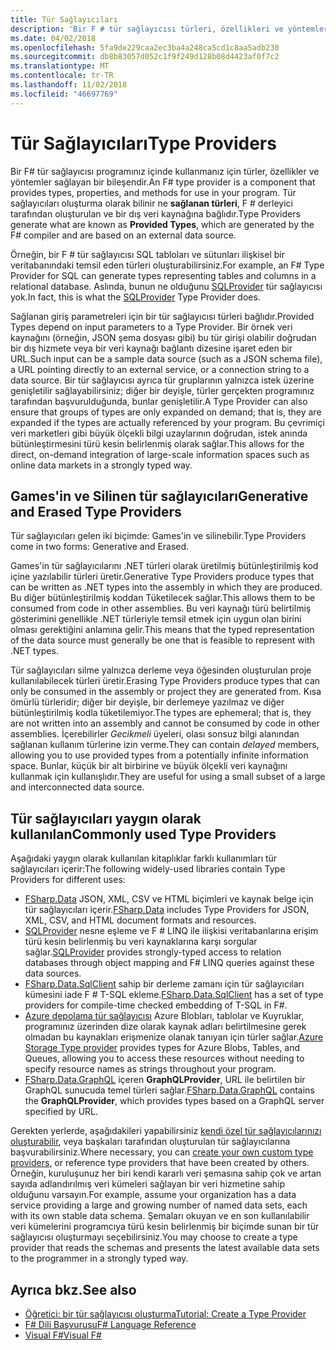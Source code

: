 ```yaml
---
title: Tür Sağlayıcıları
description: 'Bir F # tür sağlayıcısı türleri, özellikleri ve yöntemleri programlarınızda kullanmak için sağlayan bir bileşeni nasıl olduğunu öğrenin.'
ms.date: 04/02/2018
ms.openlocfilehash: 5fa9de229caa2ec3ba4a248ca5cd1c8aa5adb230
ms.sourcegitcommit: db8b83057d052c1f9f249d128b08d4423af0f7c2
ms.translationtype: MT
ms.contentlocale: tr-TR
ms.lasthandoff: 11/02/2018
ms.locfileid: "46697769"
---
```

# <a name="type-providers"></a><span data-ttu-id="ad93c-103">Tür Sağlayıcıları</span><span class="sxs-lookup"><span data-stu-id="ad93c-103">Type Providers</span></span>

<span data-ttu-id="ad93c-104">Bir F# tür sağlayıcısı programınız içinde kullanmanız için türler, özellikler ve yöntemler sağlayan bir bileşendir.</span><span class="sxs-lookup"><span data-stu-id="ad93c-104">An F# type provider is a component that provides types, properties, and methods for use in your program.</span></span> <span data-ttu-id="ad93c-105">Tür sağlayıcıları oluşturma olarak bilinir ne **sağlanan türleri**, F # derleyici tarafından oluşturulan ve bir dış veri kaynağına bağlıdır.</span><span class="sxs-lookup"><span data-stu-id="ad93c-105">Type Providers generate what are known as **Provided Types**, which are generated by the F# compiler and are based on an external data source.</span></span>

<span data-ttu-id="ad93c-106">Örneğin, bir F # tür sağlayıcısı SQL tabloları ve sütunları ilişkisel bir veritabanındaki temsil eden türleri oluşturabilirsiniz.</span><span class="sxs-lookup"><span data-stu-id="ad93c-106">For example, an F# Type Provider for SQL can generate types representing tables and columns in a relational database.</span></span> <span data-ttu-id="ad93c-107">Aslında, bunun ne olduğunu [SQLProvider](https://fsprojects.github.io/SQLProvider/) tür sağlayıcısı yok.</span><span class="sxs-lookup"><span data-stu-id="ad93c-107">In fact, this is what the [SQLProvider](https://fsprojects.github.io/SQLProvider/) Type Provider does.</span></span>

<span data-ttu-id="ad93c-108">Sağlanan giriş parametreleri için bir tür sağlayıcısı türleri bağlıdır.</span><span class="sxs-lookup"><span data-stu-id="ad93c-108">Provided Types depend on input parameters to a Type Provider.</span></span> <span data-ttu-id="ad93c-109">Bir örnek veri kaynağını (örneğin, JSON şema dosyası gibi) bu tür girişi olabilir doğrudan bir dış hizmete veya bir veri kaynağı bağlantı dizesine işaret eden bir URL.</span><span class="sxs-lookup"><span data-stu-id="ad93c-109">Such input can be a sample data source (such as a JSON schema file), a URL pointing directly to an external service, or a connection string to a data source.</span></span> <span data-ttu-id="ad93c-110">Bir tür sağlayıcısı ayrıca tür gruplarının yalnızca istek üzerine genişletilir sağlayabilirsiniz; diğer bir deyişle, türler gerçekten programınız tarafından başvurulduğunda, bunlar genişletilir.</span><span class="sxs-lookup"><span data-stu-id="ad93c-110">A Type Provider can also ensure that groups of types are only expanded on demand; that is, they are expanded if the types are actually referenced by your program.</span></span> <span data-ttu-id="ad93c-111">Bu çevrimiçi veri marketleri gibi büyük ölçekli bilgi uzaylarının doğrudan, istek anında bütünleştirmesini türü kesin belirlenmiş olarak sağlar.</span><span class="sxs-lookup"><span data-stu-id="ad93c-111">This allows for the direct, on-demand integration of large-scale information spaces such as online data markets in a strongly typed way.</span></span>

## <a name="generative-and-erased-type-providers"></a><span data-ttu-id="ad93c-112">Games'in ve Silinen tür sağlayıcıları</span><span class="sxs-lookup"><span data-stu-id="ad93c-112">Generative and Erased Type Providers</span></span>

<span data-ttu-id="ad93c-113">Tür sağlayıcıları gelen iki biçimde: Games'in ve silinebilir.</span><span class="sxs-lookup"><span data-stu-id="ad93c-113">Type Providers come in two forms: Generative and Erased.</span></span>

<span data-ttu-id="ad93c-114">Games'in tür sağlayıcılarını .NET türleri olarak üretilmiş bütünleştirilmiş kod içine yazılabilir türleri üretir.</span><span class="sxs-lookup"><span data-stu-id="ad93c-114">Generative Type Providers produce types that can be written as .NET types into the assembly in which they are produced.</span></span> <span data-ttu-id="ad93c-115">Bu diğer bütünleştirilmiş koddan Tüketilecek sağlar.</span><span class="sxs-lookup"><span data-stu-id="ad93c-115">This allows them to be consumed from code in other assemblies.</span></span> <span data-ttu-id="ad93c-116">Bu veri kaynağı türü belirtilmiş gösterimini genellikle .NET türleriyle temsil etmek için uygun olan birini olması gerektiğini anlamına gelir.</span><span class="sxs-lookup"><span data-stu-id="ad93c-116">This means that the typed representation of the data source must generally be one that is feasible to represent with .NET types.</span></span>

<span data-ttu-id="ad93c-117">Tür sağlayıcıları silme yalnızca derleme veya öğesinden oluşturulan proje kullanılabilecek türleri üretir.</span><span class="sxs-lookup"><span data-stu-id="ad93c-117">Erasing Type Providers produce types that can only be consumed in the assembly or project they are generated from.</span></span> <span data-ttu-id="ad93c-118">Kısa ömürlü türleridir; diğer bir deyişle, bir derlemeye yazılmaz ve diğer bütünleştirilmiş kodla tüketilemiyor.</span><span class="sxs-lookup"><span data-stu-id="ad93c-118">The types are ephemeral; that is, they are not written into an assembly and cannot be consumed by code in other assemblies.</span></span> <span data-ttu-id="ad93c-119">İçerebilirler *Gecikmeli* üyeleri, olası sonsuz bilgi alanından sağlanan kullanım türlerine izin verme.</span><span class="sxs-lookup"><span data-stu-id="ad93c-119">They can contain *delayed* members, allowing you to use provided types from a potentially infinite information space.</span></span> <span data-ttu-id="ad93c-120">Bunlar, küçük bir alt birbirine ve büyük ölçekli veri kaynağını kullanmak için kullanışlıdır.</span><span class="sxs-lookup"><span data-stu-id="ad93c-120">They are useful for using a small subset of a large and interconnected data source.</span></span>

## <a name="commonly-used-type-providers"></a><span data-ttu-id="ad93c-121">Tür sağlayıcıları yaygın olarak kullanılan</span><span class="sxs-lookup"><span data-stu-id="ad93c-121">Commonly used Type Providers</span></span>

<span data-ttu-id="ad93c-122">Aşağıdaki yaygın olarak kullanılan kitaplıklar farklı kullanımları tür sağlayıcıları içerir:</span><span class="sxs-lookup"><span data-stu-id="ad93c-122">The following widely-used libraries contain Type Providers for different uses:</span></span>

- <span data-ttu-id="ad93c-123">[FSharp.Data](https://fsharp.github.io/FSharp.Data/) JSON, XML, CSV ve HTML biçimleri ve kaynak belge için tür sağlayıcıları içerir.</span><span class="sxs-lookup"><span data-stu-id="ad93c-123">[FSharp.Data](https://fsharp.github.io/FSharp.Data/) includes Type Providers for JSON, XML, CSV, and HTML document formats and resources.</span></span>
- <span data-ttu-id="ad93c-124">[SQLProvider](https://fsprojects.github.io/SQLProvider/) nesne eşleme ve F # LINQ ile ilişkisi veritabanlarına erişim türü kesin belirlenmiş bu veri kaynaklarına karşı sorgular sağlar.</span><span class="sxs-lookup"><span data-stu-id="ad93c-124">[SQLProvider](https://fsprojects.github.io/SQLProvider/) provides strongly-typed access to relation databases through object mapping and F# LINQ queries against these data sources.</span></span>
- <span data-ttu-id="ad93c-125">[FSharp.Data.SqlClient](https://fsprojects.github.io/FSharp.Data.SqlClient/) sahip bir derleme zamanı için tür sağlayıcıları kümesini iade F # T-SQL ekleme.</span><span class="sxs-lookup"><span data-stu-id="ad93c-125">[FSharp.Data.SqlClient](https://fsprojects.github.io/FSharp.Data.SqlClient/) has a set of type providers for compile-time checked embedding of T-SQL in F#.</span></span>
- <span data-ttu-id="ad93c-126">[Azure depolama tür sağlayıcısı](https://fsprojects.github.io/AzureStorageTypeProvider/) Azure Blobları, tablolar ve Kuyruklar, programınız üzerinden dize olarak kaynak adları belirtilmesine gerek olmadan bu kaynakları erişmenize olanak tanıyan için türler sağlar.</span><span class="sxs-lookup"><span data-stu-id="ad93c-126">[Azure Storage Type provider](https://fsprojects.github.io/AzureStorageTypeProvider/) provides types for Azure Blobs, Tables, and Queues, allowing you to access these resources without needing to specify resource names as strings throughout your program.</span></span>
- <span data-ttu-id="ad93c-127">[FSharp.Data.GraphQL](https://fsprojects.github.io/FSharp.Data.GraphQL/index.html) içeren **GraphQLProvider**, URL ile belirtilen bir GraphQL sunucuda temel türleri sağlar.</span><span class="sxs-lookup"><span data-stu-id="ad93c-127">[FSharp.Data.GraphQL](https://fsprojects.github.io/FSharp.Data.GraphQL/index.html) contains the **GraphQLProvider**, which provides types based on a GraphQL server specified by URL.</span></span>

<span data-ttu-id="ad93c-128">Gerekten yerlerde, aşağıdakileri yapabilirsiniz [kendi özel tür sağlayıcılarınızı oluşturabilir](creating-a-type-provider.md), veya başkaları tarafından oluşturulan tür sağlayıcılarına başvurabilirsiniz.</span><span class="sxs-lookup"><span data-stu-id="ad93c-128">Where necessary, you can [create your own custom type providers](creating-a-type-provider.md), or reference type providers that have been created by others.</span></span> <span data-ttu-id="ad93c-129">Örneğin, kuruluşunuz her biri kendi kararlı veri şemasına sahip çok ve artan sayıda adlandırılmış veri kümeleri sağlayan bir veri hizmetine sahip olduğunu varsayın.</span><span class="sxs-lookup"><span data-stu-id="ad93c-129">For example, assume your organization has a data service providing a large and growing number of named data sets, each with its own stable data schema.</span></span> <span data-ttu-id="ad93c-130">Şemaları okuyan ve en son kullanılabilir veri kümelerini programcıya türü kesin belirlenmiş bir biçimde sunan bir tür sağlayıcısı oluşturmayı seçebilirsiniz.</span><span class="sxs-lookup"><span data-stu-id="ad93c-130">You may choose to create a type provider that reads the schemas and presents the latest available data sets to the programmer in a strongly typed way.</span></span>

## <a name="see-also"></a><span data-ttu-id="ad93c-131">Ayrıca bkz.</span><span class="sxs-lookup"><span data-stu-id="ad93c-131">See also</span></span>

- [<span data-ttu-id="ad93c-132">Öğretici: bir tür sağlayıcısı oluşturma</span><span class="sxs-lookup"><span data-stu-id="ad93c-132">Tutorial: Create a Type Provider</span></span>](creating-a-type-provider.md)
- [<span data-ttu-id="ad93c-133">F# Dili Başvurusu</span><span class="sxs-lookup"><span data-stu-id="ad93c-133">F# Language Reference</span></span>](../../language-reference/index.md)
- [<span data-ttu-id="ad93c-134">Visual F#</span><span class="sxs-lookup"><span data-stu-id="ad93c-134">Visual F#</span></span>](../../index.md)
